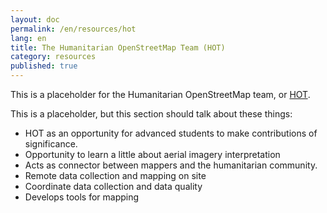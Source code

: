 ```yaml
---
layout: doc
permalink: /en/resources/hot
lang: en
title: The Humanitarian OpenStreetMap Team (HOT)
category: resources
published: true
---
```


This is a placeholder for the Humanitarian OpenStreetMap team, or [HOT](http://wiki.openstreetmap.org/wiki/HOT). 

This is a placeholder, but this section should talk about these things:
- HOT as an opportunity for advanced students to make contributions of significance.
- Opportunity to learn a little about aerial imagery interpretation
- Acts as connector between mappers and the humanitarian community.
- Remote data collection and mapping on site
- Coordinate data collection and data quality
- Develops tools for mapping